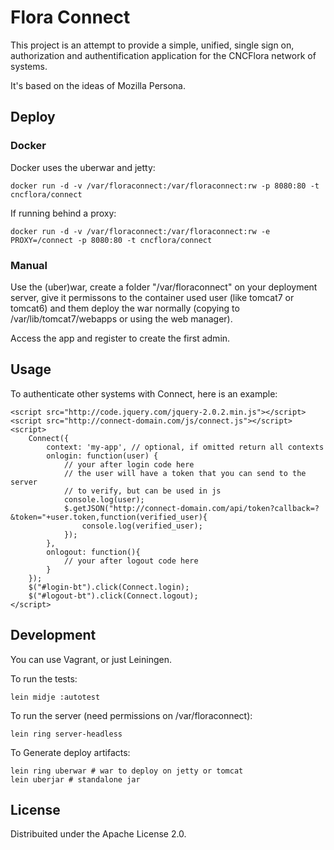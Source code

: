 # Flora Connect

This project is an attempt to provide a simple, unified, single sign on, authorization and authentification application for the CNCFlora network of systems.

It's based on the ideas of Mozilla Persona.

## Deploy

### Docker

Docker uses the uberwar and jetty:

    docker run -d -v /var/floraconnect:/var/floraconnect:rw -p 8080:80 -t cncflora/connect 

If running behind a proxy:

    docker run -d -v /var/floraconnect:/var/floraconnect:rw -e PROXY=/connect -p 8080:80 -t cncflora/connect 

### Manual

Use the (uber)war, create a folder "/var/floraconnect" on your deployment server, give it permissons to the container used user (like tomcat7 or tomcat6) and them deploy the war normally (copying to /var/lib/tomcat7/webapps or using the web manager).

Access the app and register to create the first admin.

## Usage

To authenticate other systems with Connect, here is an example:

    <script src="http://code.jquery.com/jquery-2.0.2.min.js"></script>
    <script src="http://connect-domain.com/js/connect.js"></script>
    <script>
        Connect({
            context: 'my-app', // optional, if omitted return all contexts
            onlogin: function(user) {
                // your after login code here
                // the user will have a token that you can send to the server
                // to verify, but can be used in js
                console.log(user);
                $.getJSON("http://connect-domain.com/api/token?callback=?&token="+user.token,function(verified_user){
                    console.log(verified_user);
                });
            },
            onlogout: function(){
                // your after logout code here
            }
        });
        $("#login-bt").click(Connect.login);
        $("#logout-bt").click(Connect.logout);
    </script>

## Development

You can use Vagrant, or just Leiningen.

To run the tests:

    lein midje :autotest

To run the server (need permissions on /var/floraconnect):

    lein ring server-headless

To Generate deploy artifacts:

    lein ring uberwar # war to deploy on jetty or tomcat
    lein uberjar # standalone jar

## License

Distribuited under the Apache License 2.0.

